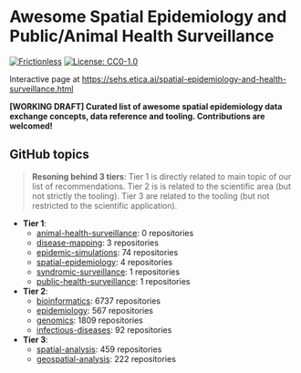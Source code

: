 # Awesome Spatial Epidemiology and Public/Animal Health Surveillance
[![Frictionless](https://github.com/fititnt/awesome-spatial-epidemiology-and-public-health-surveillance/actions/workflows/frictionless.yml/badge.svg)](https://repository.frictionlessdata.io/pages/dashboard.html?user=fititnt&repo=awesome-spatial-epidemiology-and-public-health-surveillance&flow=frictionless)
[![License: CC0-1.0](https://img.shields.io/badge/License-CC0_1.0-lightgrey.svg)](http://creativecommons.org/publicdomain/zero/1.0/)

Interactive page at <https://sehs.etica.ai/spatial-epidemiology-and-health-surveillance.html>

<!--
![Awesome Spatial Epidemiology and Public/Animal Health Surveillance Banner](partials/awesome-spatial-epidemiology.jpg)
-->

**[WORKING DRAFT] Curated list of awesome spatial epidemiology data exchange concepts, data reference and tooling. Contributions are welcomed!**


## GitHub topics
> **Resoning behind 3 tiers**: Tier 1 is directly related to main topic of our list of recommendations.
> Tier 2 is is related to the scientific area (but not strictly the tooling).
> Tier 3 are related to the tooling (but not restricted to the scientific application).

- **Tier 1**:
  - [animal-health-surveillance](https://github.com/topics/animal-health-surveillance): 0 repositories
  - [disease-mapping](https://github.com/topics/disease-mapping): 3 repositories
  - [epidemic-simulations](https://github.com/topics/epidemic-simulations): 74 repositories
  - [spatial-epidemiology](https://github.com/topics/spatial-epidemiology): 4 repositories
  - [syndromic-surveillance](https://github.com/topics/syndromic-surveillance): 1 repositories
  - [public-health-surveillance](https://github.com/topics/public-health-surveillance): 1 repositories
- **Tier 2**:
  - [bioinformatics](https://github.com/topics/bioinformatics): 6737 repositories
  - [epidemiology](https://github.com/topics/epidemiology): 567 repositories
  - [genomics](https://github.com/topics/genomics): 1809 repositories
  - [infectious-diseases](https://github.com/topics/infectious-diseases): 92 repositories
- **Tier 3**:
  - [spatial-analysis](https://github.com/topics/spatial-analysis): 459 repositories
  - [geospatial-analysis](https://github.com/topics/geospatial-analysis): 222 repositories

<!--


  {"name": "locum_scientificum_inquisitionis", "id": "locum_scientificum_inquisitionis", "resources": [{"name": "biosafety-level-4-laboratories", "id": "biosafety_level_4_laboratories", "autoload": false}, {"name": "who-collaborating-centres", "id": "who_collaborating_centres", "autoload": false}, {"name": "woah-reference-laboratories", "id": "woah_reference_laboratories"}]}
  locum_scientificum_inquisitionis
  
    biosafety-level-4-laboratories
  
    who-collaborating-centres
  
    woah-reference-laboratories
  

  {"name": "nomenclatura_et_vocabularium", "id": "nomenclatura_et_vocabularium", "resources": [{"name": "who-icd-crosswalk", "id": "who_icd_crosswalk"}]}
  nomenclatura_et_vocabularium
  
    who-icd-crosswalk
  

  {"name": "terminologia_multilinguae", "id": "terminologia_multilinguae", "resources": [{"name": "biosafety_levels", "id": "biosafety_levels", "autoload": true}, {"name": "woah-cmn-a", "id": "woah_cmn_a", "autoload": true}, {"name": "woah-cmn-b", "id": "woah_cmn_b"}]}
  terminologia_multilinguae
  
    biosafety_levels
  
    woah-cmn-a
  
    woah-cmn-b
  

  {"name": "software", "id": "software", "resources": [{"name": "github_topics", "id": "github_topics"}]}
  software
  
    github_topics
  


awesome-spatial-epidemiology-and-health-surveillance



-->
